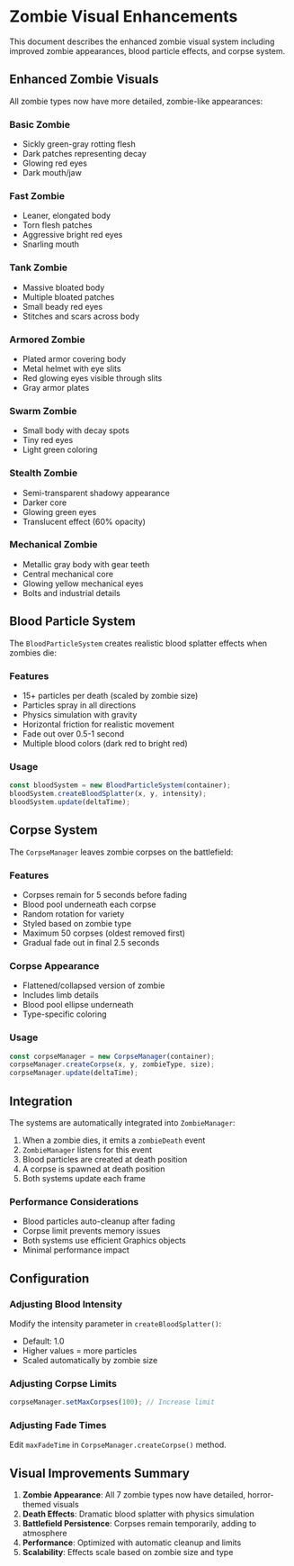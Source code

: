 # Zombie Visual Enhancements

This document describes the enhanced zombie visual system including improved zombie appearances, blood particle effects, and corpse system.

## Enhanced Zombie Visuals

All zombie types now have more detailed, zombie-like appearances:

### Basic Zombie
- Sickly green-gray rotting flesh
- Dark patches representing decay
- Glowing red eyes
- Dark mouth/jaw

### Fast Zombie
- Leaner, elongated body
- Torn flesh patches
- Aggressive bright red eyes
- Snarling mouth

### Tank Zombie
- Massive bloated body
- Multiple bloated patches
- Small beady red eyes
- Stitches and scars across body

### Armored Zombie
- Plated armor covering body
- Metal helmet with eye slits
- Red glowing eyes visible through slits
- Gray armor plates

### Swarm Zombie
- Small body with decay spots
- Tiny red eyes
- Light green coloring

### Stealth Zombie
- Semi-transparent shadowy appearance
- Darker core
- Glowing green eyes
- Translucent effect (60% opacity)

### Mechanical Zombie
- Metallic gray body with gear teeth
- Central mechanical core
- Glowing yellow mechanical eyes
- Bolts and industrial details

## Blood Particle System

The `BloodParticleSystem` creates realistic blood splatter effects when zombies die:

### Features
- 15+ particles per death (scaled by zombie size)
- Particles spray in all directions
- Physics simulation with gravity
- Horizontal friction for realistic movement
- Fade out over 0.5-1 second
- Multiple blood colors (dark red to bright red)

### Usage
```typescript
const bloodSystem = new BloodParticleSystem(container);
bloodSystem.createBloodSplatter(x, y, intensity);
bloodSystem.update(deltaTime);
```

## Corpse System

The `CorpseManager` leaves zombie corpses on the battlefield:

### Features
- Corpses remain for 5 seconds before fading
- Blood pool underneath each corpse
- Random rotation for variety
- Styled based on zombie type
- Maximum 50 corpses (oldest removed first)
- Gradual fade out in final 2.5 seconds

### Corpse Appearance
- Flattened/collapsed version of zombie
- Includes limb details
- Blood pool ellipse underneath
- Type-specific coloring

### Usage
```typescript
const corpseManager = new CorpseManager(container);
corpseManager.createCorpse(x, y, zombieType, size);
corpseManager.update(deltaTime);
```

## Integration

The systems are automatically integrated into `ZombieManager`:

1. When a zombie dies, it emits a `zombieDeath` event
2. `ZombieManager` listens for this event
3. Blood particles are created at death position
4. A corpse is spawned at death position
5. Both systems update each frame

### Performance Considerations
- Blood particles auto-cleanup after fading
- Corpse limit prevents memory issues
- Both systems use efficient Graphics objects
- Minimal performance impact

## Configuration

### Adjusting Blood Intensity
Modify the intensity parameter in `createBloodSplatter()`:
- Default: 1.0
- Higher values = more particles
- Scaled automatically by zombie size

### Adjusting Corpse Limits
```typescript
corpseManager.setMaxCorpses(100); // Increase limit
```

### Adjusting Fade Times
Edit `maxFadeTime` in `CorpseManager.createCorpse()` method.

## Visual Improvements Summary

1. **Zombie Appearance**: All 7 zombie types now have detailed, horror-themed visuals
2. **Death Effects**: Dramatic blood splatter with physics simulation
3. **Battlefield Persistence**: Corpses remain temporarily, adding to atmosphere
4. **Performance**: Optimized with automatic cleanup and limits
5. **Scalability**: Effects scale based on zombie size and type
